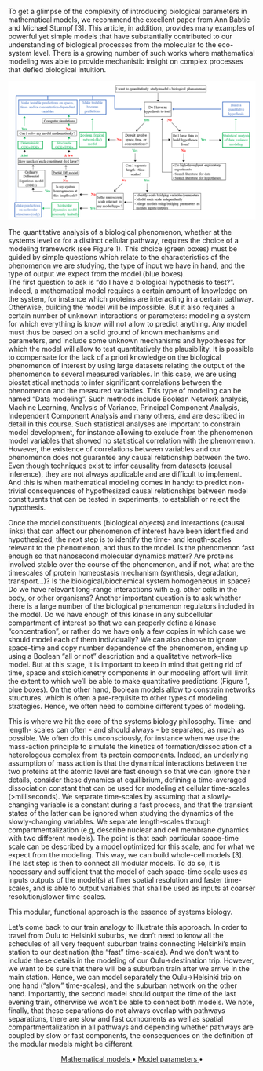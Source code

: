 To get a glimpse of the complexity of introducing biological parameters in mathematical models, we recommend the excellent paper from Ann Babtie and Michael Stumpf [3]. This article, in addition, provides many examples of powerful yet simple models that have substantially contributed to our understanding of biological processes from the molecular to the eco-system level. There is a growing number of such works where mathematical modeling was able to provide mechanistic insight on complex processes that defied biological intuition.

![math_models](D_model_fig1.png)

The quantitative analysis of a biological phenomenon, whether at the systems level or for a distinct cellular pathway, requires the choice of a modeling framework (see Figure 1). This choice (green boxes) must be guided by simple questions which relate to the characteristics of the phenomenon we are studying, the type of input we have in hand, and the type of output we expect from the model (blue boxes).  
The first question to ask is “do I have a biological hypothesis to test?”. Indeed, a mathematical model requires a certain amount of knowledge on the system, for instance which proteins are interacting in a certain pathway. Otherwise, building the model will be impossible. But it also requires a certain number of unknown interactions or parameters: modeling a system for which everything is know will not allow to predict anything. Any model must thus be based on a solid ground of known mechanisms and parameters, and include some unknown mechanisms and hypotheses for which the model will allow to test quantitatively the plausibility. It is possible to compensate for the lack of a priori knowledge on the biological phenomenon of interest by using large datasets relating the output of the phenomenon to several measured variables. In this case, we are using biostatistical methods to infer significant correlations between the phenomenon and the measured variables. This type of modeling can be named “Data modeling”. Such methods include Boolean Network analysis, Machine Learning, Analysis of Variance, Principal Component Analysis, Independent Component Analysis and many others, and are described in detail in this course.  Such statistical analyses are important to constrain model development, for instance allowing to exclude from the phenomenon model variables that showed no statistical correlation with the phenomenon. However, the existence of correlations between variables and our phenomenon does not guarantee any causal relationship between the two. Even though techniques exist to infer causality from datasets (causal inference), they are not always applicable and are difficult to implement. And this is when mathematical modeling comes in handy: to predict non-trivial consequences of hypothesized causal relationships between model constituents that can be tested in experiments, to establish or reject the hypothesis. 

Once the model constituents (biological objects) and interactions (causal links) that can affect our phenomenon of interest have been identified and hypothesized, the next step is to identify the time- and length-scales relevant to the phenomenon, and thus to the model. Is the phenomenon fast enough so that nanosecond molecular dynamics matter? Are proteins involved stable over the course of the phenomenon, and if not, what are the timescales of protein homeostasis mechanism (synthesis, degradation, transport…)? Is the biological/biochemical system homogeneous in space? Do we have relevant long-range interactions with e.g. other cells in the body, or other organisms? Another important question is to ask whether there is a large number of the biological phenomenon regulators included in the model. Do we have enough of this kinase in any subcellular compartment of interest so that we can properly define a kinase “concentration”, or rather do we have only a few copies in which case we should model each of them individually? We can also choose to ignore space-time and copy number dependence of the phenomenon, ending up using a Boolean “all or not” description and a qualitative network-like model. But at this stage, it is important to keep in mind that getting rid of time, space and stoichiometry components in our modeling effort will limit the extent to which we’ll be able to make quantitative predictions (Figure 1, blue boxes). On the other hand, Boolean models allow to constrain networks structures, which is often a pre-requisite to other types of modeling strategies. Hence, we often need to combine different types of modeling. 

This is where we hit the core of the systems biology philosophy. Time- and length- scales can often - and should always - be separated, as much as possible. We often do this unconsciously, for instance when we use the mass-action principle to simulate the kinetics of formation/dissociation of a heterologous complex from its protein components. Indeed, an underlying assumption of mass action is that the dynamical interactions between the two proteins at the atomic level are fast enough so that we can ignore their details, consider these dynamics at equilibrium, defining a time-averaged dissociation constant that can be used for modeling at cellular time-scales (>milliseconds). We separate time-scales by assuming that a slowly-changing variable is a constant during a fast process, and that the transient states of the latter can be ignored when studying the dynamics of the slowly-changing variables. We separate length-scales through compartmentalization (e.g, describe nuclear and cell membrane dynamics with two different models). The point is that each particular space-time scale can be described by a model optimized for this scale, and for what we expect from the modeling. This way, we can build whole-cell models [3]. The last step is then to connect all modular models. To do so, it is necessary and sufficient that the model of each space-time scale uses as inputs outputs of the model(s) at finer spatial resolution and faster time-scales, and is able to output variables that shall be used as inputs at coarser resolution/slower time-scales. 

This modular, functional approach is the essence of systems biology.

Let’s come back to our train analogy to illustrate this approach. In order to travel from Oulu to Helsinki suburbs, we don’t need to know all the schedules of all very frequent suburban trains connecting Helsinki’s main station to our destination (the “fast” time-scales). And we don’t want to include these details in the modeling of our Oulu->destination trip. However, we want to be sure that there will be a suburban train after we arrive in the main station. Hence, we can model separately the Oulu->Helsinki trip on one hand (“slow” time-scales), and the suburban network on the other hand. Importantly, the second model should output the time of the last evening train, otherwise we won’t be able to connect both models. We note, finally, that these separations do not always overlap with pathways separations, there are slow and fast components as well as spatial compartmentalization in all pathways and depending whether pathways are coupled by slow or fast components, the consequences on the definition of the modular models might be different. 

<p align="center">
  <a href="p1.md">   Mathematical models    </a> •
  <a href="p2.md">   Model parameters    </a> •
</p>
